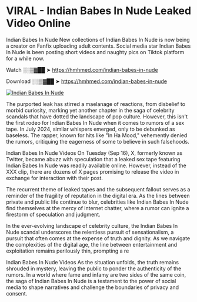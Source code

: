 # VIRAL - Indian Babes In Nude Leaked Video Online

Indian Babes In Nude New collections of Indian Babes In Nude is now being a creator on Fanfix uploading adult contents. Social media star Indian Babes In Nude is been posting short videos and naughty pics on Tiktok platform for a while now.

Watch ░░▒▓██ ➤ https://hmhmed.com/indian-babes-in-nude

Download ░░▒▓██ ➤ https://hmhmed.com/indian-babes-in-nude

[![Indian Babes In Nude](https://i.imgur.com/dJHk4Zq.gif)](https://hmhmed.com/indian-babes-in-nude)

The purported leak has stirred a maelanage of reactions, from disbelief to morbid curiosity, marking yet another chapter in the saga of celebrity scandals that have dotted the landscape of pop culture. However, this isn't the first rodeo for Indian Babes In Nude when it comes to rumors of a sex tape. In July 2024, similar whispers emerged, only to be debunked as baseless. The rapper, known for hits like "In Ha Mood," vehemently denied the rumors, critiquing the eagerness of some to believe in such falsehoods.

Indian Babes In Nude Videos
On Tuesday (Sep 16), X, formerly known as Twitter, became abuzz with speculation that a leaked sex tape featuring Indian Babes In Nude was readily available online. However, instead of the XXX clip, there are dozens of X pages promising to release the video in exchange for interaction with their post.

The recurrent theme of leaked tapes and the subsequent fallout serves as a reminder of the fragility of reputation in the digital era. As the lines between private and public life continue to blur, celebrities like Indian Babes In Nude find themselves at the mercy of internet chatter, where a rumor can ignite a firestorm of speculation and judgment.

In the ever-evolving landscape of celebrity culture, the Indian Babes In Nude scandal underscores the relentless pursuit of sensationalism, a pursuit that often comes at the expense of truth and dignity. As we navigate the complexities of the digital age, the line between entertainment and exploitation remains perilously thin, prompting a re

Indian Babes In Nude Videos
As the situation unfolds, the truth remains shrouded in mystery, leaving the public to ponder the authenticity of the rumors. In a world where fame and infamy are two sides of the same coin, the saga of Indian Babes In Nude is a testament to the power of social media to shape narratives and challenge the boundaries of privacy and consent.